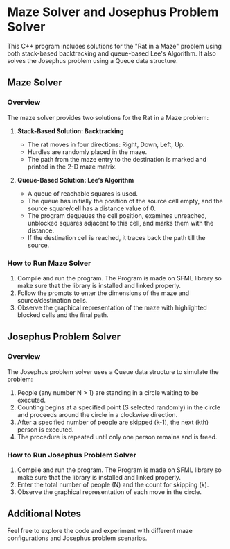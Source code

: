 # Maze Solver and Josephus Problem Solver

This C++ program includes solutions for the "Rat in a Maze" problem using both stack-based backtracking and queue-based Lee's Algorithm. It also solves the Josephus problem using a Queue data structure.

## Maze Solver

### Overview
The maze solver provides two solutions for the Rat in a Maze problem:

1. **Stack-Based Solution: Backtracking**
   - The rat moves in four directions: Right, Down, Left, Up.
   - Hurdles are randomly placed in the maze.
   - The path from the maze entry to the destination is marked and printed in the 2-D maze matrix.

2. **Queue-Based Solution: Lee’s Algorithm**
   - A queue of reachable squares is used.
   - The queue has initially the position of the source cell empty, and the source square/cell has a distance value of 0.
   - The program dequeues the cell position, examines unreached, unblocked squares adjacent to this cell, and marks them with the distance.
   - If the destination cell is reached, it traces back the path till the source.

### How to Run Maze Solver
1. Compile and run the program. The Program is made on SFML library so make sure that the library is installed and linked properly. 
2. Follow the prompts to enter the dimensions of the maze and source/destination cells.
3. Observe the graphical representation of the maze with highlighted blocked cells and the final path.

## Josephus Problem Solver

### Overview
The Josephus problem solver uses a Queue data structure to simulate the problem:

1. People (any number N > 1) are standing in a circle waiting to be executed.
2. Counting begins at a specified point (S selected randomly) in the circle and proceeds around the circle in a clockwise direction.
3. After a specified number of people are skipped (k-1), the next (kth) person is executed.
4. The procedure is repeated until only one person remains and is freed.

### How to Run Josephus Problem Solver
1. Compile and run the program. The Program is made on SFML library so make sure that the library is installed and linked properly. 
2. Enter the total number of people (N) and the count for skipping (k).
3. Observe the graphical representation of each move in the circle.

## Additional Notes
Feel free to explore the code and experiment with different maze configurations and Josephus problem scenarios.

